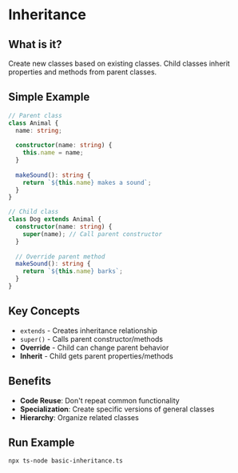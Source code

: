 # Inheritance

## What is it?
Create new classes based on existing classes. Child classes inherit properties and methods from parent classes.

## Simple Example
```typescript
// Parent class
class Animal {
  name: string;
  
  constructor(name: string) {
    this.name = name;
  }
  
  makeSound(): string {
    return `${this.name} makes a sound`;
  }
}

// Child class
class Dog extends Animal {
  constructor(name: string) {
    super(name); // Call parent constructor
  }
  
  // Override parent method
  makeSound(): string {
    return `${this.name} barks`;
  }
}
```

## Key Concepts
- `extends` - Creates inheritance relationship
- `super()` - Calls parent constructor/methods
- **Override** - Child can change parent behavior
- **Inherit** - Child gets parent properties/methods

## Benefits
- **Code Reuse**: Don't repeat common functionality
- **Specialization**: Create specific versions of general classes
- **Hierarchy**: Organize related classes

## Run Example
```bash
npx ts-node basic-inheritance.ts
``` 